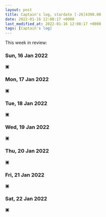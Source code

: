 ```yaml
---
layout: post
title: Captain's log, stardate [-26]4390.00
date: 2022-01-16 12:08:17 +0000
last_modified_at: 2022-01-16 12:08:17 +0000
tags: [Captain's log]
---
```


This week in review:

<!-- more -->

### Sun, 16 Jan 2022

▣

### Mon, 17 Jan 2022

▣

### Tue, 18 Jan 2022

▣

### Wed, 19 Jan 2022

▣

### Thu, 20 Jan 2022

▣

### Fri, 21 Jan 2022

▣

### Sat, 22 Jan 2022

▣
